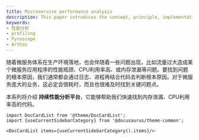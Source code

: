 ```yaml
---
title: Microservice performance analysis
description: This paper introduces the concept, principle, implementation and application scenario of microservice performance analysis.
keywords:
- 性能分析
- profiling
- Pyroscope
- Arthas
---
```


随着微服务体系在生产环境落地，也会伴随着一些问题出现，比如流量过大造成某个微服务应用程序的性能瓶颈、CPU利用率高、或内存泄漏等问题。要找到问题的根本原因，我们通常都会通过日志、进程再结合代码去判断根本原因。对于微服务庞大的业务，这必定会很耗时，而且也很难及时找到关键问题点。

本系列将介绍 **持续性能分析平台**，它能够帮助我们快速找到内存泄漏、CPU利用率高的代码。

```mdx-code-block
import DocCardList from '@theme/DocCardList';
import {useCurrentSidebarCategory} from '@docusaurus/theme-common';

<DocCardList items={useCurrentSidebarCategory().items}/>
```